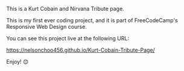 This is a Kurt Cobain and Nirvana Tribute page.

This is my first ever coding project, and it is part of FreeCodeCamp's Responsive Web Design course.

You can see this project live at the following URL:

https://nelsonchoo456.github.io/Kurt-Cobain-Tribute-Page/

Enjoy! 😊
